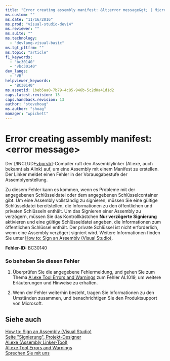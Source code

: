 ```yaml
---
title: "Error creating assembly manifest: &lt;error message&gt; | Microsoft Docs"
ms.custom: ""
ms.date: "11/16/2016"
ms.prod: "visual-studio-dev14"
ms.reviewer: ""
ms.suite: ""
ms.technology: 
  - "devlang-visual-basic"
ms.tgt_pltfrm: ""
ms.topic: "article"
f1_keywords: 
  - "bc30140"
  - "vbc30140"
dev_langs: 
  - "VB"
helpviewer_keywords: 
  - "BC30140"
ms.assetid: 1beb5aa0-7b79-4c85-946b-5c2d0a41d1d2
caps.latest.revision: 13
caps.handback.revision: 13
author: "stevehoag"
ms.author: "shoag"
manager: "wpickett"
---
```

# Error creating assembly manifest: &lt;error message&gt;
Der [!INCLUDE[vbprvb](../../../csharp/programming-guide/concepts/linq/includes/vbprvb_md.md)]\-Compiler ruft den Assemblylinker \(Al.exe, auch bekannt als Alink\) auf, um eine Assembly mit einem Manifest zu erstellen.  Der Linker meldet einen Fehler in der Vorausgabestufe der Assemblyerstellung.  
  
 Zu diesem Fehler kann es kommen, wenn es Probleme mit der angegebenen Schlüsseldatei oder dem angegebenen Schlüsselcontainer gibt.  Um eine Assembly vollständig zu signieren, müssen Sie eine gültige Schlüsseldatei bereitstellen, die Informationen zu den öffentlichen und privaten Schlüsseln enthält.  Um das Signieren einer Assembly zu verzögern, müssen Sie das Kontrollkästchen **Nur verzögerte Signierung** aktivieren und eine gültige Schlüsseldatei angeben, die Informationen zum öffentlichen Schlüssel enthält.  Der private Schlüssel ist nicht erforderlich, wenn eine Assembly verzögert signiert wird.  Weitere Informationen finden Sie unter [How to: Sign an Assembly \(Visual Studio\)](http://msdn.microsoft.com/de-de/f468a7d3-234c-4353-924d-8e0ae5896564).  
  
 **Fehler\-ID:** BC30140  
  
### So beheben Sie diesen Fehler  
  
1.  Überprüfen Sie die angegebene Fehlermeldung, und gehen Sie zum Thema [Al.exe Tool Errors and Warnings](http://msdn.microsoft.com/de-de/7f125d49-0a03-47a6-9ba9-d61a679a7d4b) zum Fehler AL1019, um weitere Erläuterungen und Hinweise zu erhalten.  
  
2.  Wenn der Fehler weiterhin besteht, tragen Sie Informationen zu den Umständen zusammen, und benachrichtigen Sie den Produktsupport von Microsoft.  
  
## Siehe auch  
 [How to: Sign an Assembly \(Visual Studio\)](http://msdn.microsoft.com/de-de/f468a7d3-234c-4353-924d-8e0ae5896564)   
 [Seite "Signierung", Projekt\-Designer](/visual-studio/ide/reference/signing-page-project-designer)   
 [Al.exe \(Assembly Linker\-Tool\)](../Topic/Al.exe%20\(Assembly%20Linker\).md)   
 [Al.exe Tool Errors and Warnings](http://msdn.microsoft.com/de-de/7f125d49-0a03-47a6-9ba9-d61a679a7d4b)   
 [Sprechen Sie mit uns](/visual-studio/ide/talk-to-us)